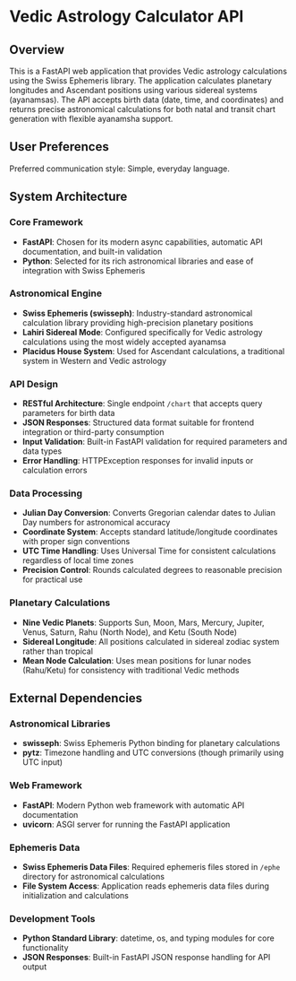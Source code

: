 # Vedic Astrology Calculator API

## Overview

This is a FastAPI web application that provides Vedic astrology calculations using the Swiss Ephemeris library. The application calculates planetary longitudes and Ascendant positions using various sidereal systems (ayanamsas). The API accepts birth data (date, time, and coordinates) and returns precise astronomical calculations for both natal and transit chart generation with flexible ayanamsha support.

## User Preferences

Preferred communication style: Simple, everyday language.

## System Architecture

### Core Framework
- **FastAPI**: Chosen for its modern async capabilities, automatic API documentation, and built-in validation
- **Python**: Selected for its rich astronomical libraries and ease of integration with Swiss Ephemeris

### Astronomical Engine
- **Swiss Ephemeris (swisseph)**: Industry-standard astronomical calculation library providing high-precision planetary positions
- **Lahiri Sidereal Mode**: Configured specifically for Vedic astrology calculations using the most widely accepted ayanamsa
- **Placidus House System**: Used for Ascendant calculations, a traditional system in Western and Vedic astrology

### API Design
- **RESTful Architecture**: Single endpoint `/chart` that accepts query parameters for birth data
- **JSON Responses**: Structured data format suitable for frontend integration or third-party consumption
- **Input Validation**: Built-in FastAPI validation for required parameters and data types
- **Error Handling**: HTTPException responses for invalid inputs or calculation errors

### Data Processing
- **Julian Day Conversion**: Converts Gregorian calendar dates to Julian Day numbers for astronomical accuracy
- **Coordinate System**: Accepts standard latitude/longitude coordinates with proper sign conventions
- **UTC Time Handling**: Uses Universal Time for consistent calculations regardless of local time zones
- **Precision Control**: Rounds calculated degrees to reasonable precision for practical use

### Planetary Calculations
- **Nine Vedic Planets**: Supports Sun, Moon, Mars, Mercury, Jupiter, Venus, Saturn, Rahu (North Node), and Ketu (South Node)
- **Sidereal Longitude**: All positions calculated in sidereal zodiac system rather than tropical
- **Mean Node Calculation**: Uses mean positions for lunar nodes (Rahu/Ketu) for consistency with traditional Vedic methods

## External Dependencies

### Astronomical Libraries
- **swisseph**: Swiss Ephemeris Python binding for planetary calculations
- **pytz**: Timezone handling and UTC conversions (though primarily using UTC input)

### Web Framework
- **FastAPI**: Modern Python web framework with automatic API documentation
- **uvicorn**: ASGI server for running the FastAPI application

### Ephemeris Data
- **Swiss Ephemeris Data Files**: Required ephemeris files stored in `/ephe` directory for astronomical calculations
- **File System Access**: Application reads ephemeris data files during initialization and calculations

### Development Tools
- **Python Standard Library**: datetime, os, and typing modules for core functionality
- **JSON Responses**: Built-in FastAPI JSON response handling for API output